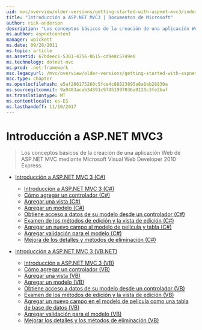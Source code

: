 ```yaml
---
uid: mvc/overview/older-versions/getting-started-with-aspnet-mvc3/index
title: "Introducción a ASP.NET MVC3 | Documentos de Microsoft"
author: rick-anderson
description: "Los conceptos básicos de la creación de una aplicación Web de ASP.NET MVC mediante Microsoft Visual Web Developer 2010 Express."
ms.author: aspnetcontent
manager: wpickett
ms.date: 09/28/2011
ms.topic: article
ms.assetid: 67bdeec1-5301-4756-8615-cd9e8c5749e0
ms.technology: dotnet-mvc
ms.prod: .net-framework
msc.legacyurl: /mvc/overview/older-versions/getting-started-with-aspnet-mvc3
msc.type: chapter
ms.openlocfilehash: e5af266175260c5fce4c88823895a8a8ab28830a
ms.sourcegitcommit: 9a9483aceb34591c97451997036a9120c3fe2baf
ms.translationtype: MT
ms.contentlocale: es-ES
ms.lasthandoff: 11/10/2017
---
```

<a name="getting-started-with-aspnet-mvc3"></a>Introducción a ASP.NET MVC3
====================
> Los conceptos básicos de la creación de una aplicación Web de ASP.NET MVC mediante Microsoft Visual Web Developer 2010 Express.


- [Introducción a ASP.NET MVC 3 (C#)](cs/index.md)

    - [Introducción a ASP.NET MVC 3 (C#)](cs/intro-to-aspnet-mvc-3.md)
    - [Cómo agregar un controlador (C#)](cs/adding-a-controller.md)
    - [Agregar una vista (C#)](cs/adding-a-view.md)
    - [Agregar un modelo (C#)](cs/adding-a-model.md)
    - [Obtiene acceso a datos de su modelo desde un controlador (C#)](cs/accessing-your-models-data-from-a-controller.md)
    - [Examen de los métodos de edición y la vista de edición (C#)](cs/examining-the-edit-methods-and-edit-view.md)
    - [Agregar un nuevo campo al modelo de película y tabla (C#)](cs/adding-a-new-field.md)
    - [Agregar validación para el modelo (C#)](cs/adding-validation-to-the-model.md)
    - [Mejora de los detalles y métodos de eliminación (C#)](cs/improving-the-details-and-delete-methods.md)
- [Introducción a ASP.NET MVC 3 (VB.NET)](vb/index.md)

    - [Introducción a ASP.NET MVC 3 (VB)](vb/intro-to-aspnet-mvc-3.md)
    - [Cómo agregar un controlador (VB)](vb/adding-a-controller.md)
    - [Agregar una vista (VB)](vb/adding-a-view.md)
    - [Agregar un modelo (VB)](vb/adding-a-model.md)
    - [Obtiene acceso a datos de su modelo desde un controlador (VB)](vb/accessing-your-models-data-from-a-controller.md)
    - [Examen de los métodos de edición y la vista de edición (VB)](vb/examining-the-edit-methods-and-edit-view.md)
    - [Agregar un nuevo campo en el modelo de película como una tabla de base de datos (VB)](vb/adding-a-new-field.md)
    - [Agregar validación para el modelo (VB)](vb/adding-validation-to-the-model.md)
    - [Mejorar los detalles y los métodos de eliminación (VB)](vb/improving-the-details-and-delete-methods.md)
